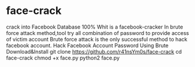 # face-crack

crack into Facebook Database 100%
Whit is a facebook-cracker
In brute force attack method,tool try all combination of password to provide access of victim account Brute force attack is the only successful method to hack facebook account. Hack Facebook Account Password Using Brute
Download&Install
git clone https://github.com/r41nsYm0s/face-crack
cd face-crack
chmod +x face.py
python2 face.py
